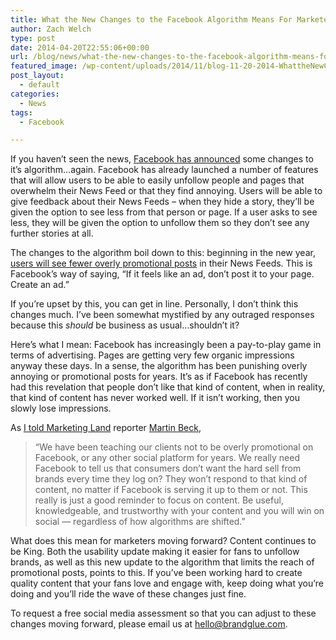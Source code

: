 ```yaml
---
title: What the New Changes to the Facebook Algorithm Means For Marketers and Brands
author: Zach Welch
type: post
date: 2014-04-20T22:55:06+00:00
url: /blog/news/what-the-new-changes-to-the-facebook-algorithm-means-for-marketers-and-brands
featured_image: /wp-content/uploads/2014/11/blog-11-20-2014-WhattheNewChangestotheFacebookAlgorithmMeansForMarketersandBrands-.jpg
post_layout:
  - default
categories:
  - News
tags:
  - Facebook

---
```

If you haven’t seen the news, [Facebook has announced][1] some changes to it’s algorithm&#8230;again. Facebook has already launched a number of features that will allow users to be able to easily unfollow people and pages that overwhelm their News Feed or that they find annoying. Users will be able to give feedback about their News Feeds &#8211; when they hide a story, they’ll be given the option to see less from that person or page. If a user asks to see less, they will be given the option to unfollow them so they don’t see any further stories at all.

The changes to the algorithm boil down to this: beginning in the new year, [users will see fewer overly promotional posts][2] in their News Feeds. This is Facebook’s way of saying, “If it feels like an ad, don’t post it to your page. Create an ad.”

If you’re upset by this, you can get in line. Personally, I don’t think this changes much. I’ve been somewhat mystified by any outraged responses because this _should_ be business as usual&#8230;shouldn’t it?

Here’s what I mean: Facebook has increasingly been a pay-to-play game in terms of advertising. Pages are getting very few organic impressions anyway these days. In a sense, the algorithm has been punishing overly annoying or promotional posts for years. It’s as if Facebook has recently had this revelation that people don’t like that kind of content, when in reality, that kind of content has never worked well. If it isn’t working, then you slowly lose impressions.

As [I told Marketing Land][3] reporter [Martin Beck][4],

> “We have been teaching our clients not to be overly promotional on Facebook, or any other social platform for years. We really need Facebook to tell us that consumers don’t want the hard sell from brands every time they log on? They won’t respond to that kind of content, no matter if Facebook is serving it up to them or not. This really is just a good reminder to focus on content. Be useful, knowledgeable, and trustworthy with your content and you will win on social — regardless of how algorithms are shifted.”

What does this mean for marketers moving forward? Content continues to be King. Both the usability update making it easier for fans to unfollow brands, as well as this new update to the algorithm that limits the reach of promotional posts, points to this. If you’ve been working hard to create quality content that your fans love and engage with, keep doing what you’re doing and you’ll ride the wave of these changes just fine.

To request a free social media assessment so that you can adjust to these changes moving forward, please email us at [hello@brandglue.com][5].

&nbsp;

 [1]: http://bit.ly/1qtZeMt
 [2]: http://on.fb.me/1t6h3MJ
 [3]: http://mklnd.com/1t5Z3Ba
 [4]: https://twitter.com/MartinBeck
 [5]: mailto:hell@brandglue.com